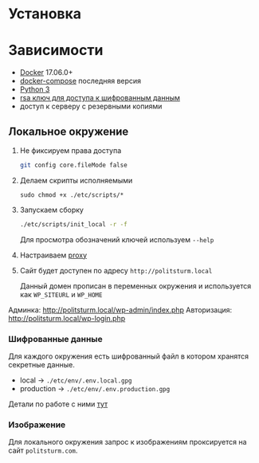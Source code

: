 # Установка

# Зависимости

 - [Docker](https://docs.docker.com/install/) 17.06.0+
 - [docker-compose](https://docs.docker.com/compose/overview/) последняя версия
 - [Python 3](https://www.python.org/)
 - [rsa ключ для доступа к шифрованным данным](./docs/gpg.md)
 - доступ к серверу с резервными копиями

## Локальное окружение

1. Не фиксируем права доступа
    ```bash
    git config core.fileMode false
    ```

2. Делаем скрипты исполняемыми

    ```
    sudo chmod +x ./etc/scripts/*
    ```

3. Запускаем сборку
    ```bash
    ./etc/scripts/init_local -r -f
    ```

    Для просмотра обозначений ключей используем `--help`

4. Настраиваем [proxy](./docs/proxy.md)

5. Сайт будет доступен по адресу `http://politsturm.local`

    Данный домен прописан в переменных окружения и используется как `WP_SITEURL` и `WP_HOME`

Админка: http://politsturm.local/wp-admin/index.php
Авторизация: http://politsturm.local/wp-login.php

### Шифрованные данные
Для каждого окружения есть шифрованный файл в котором хранятся секретные данные.

 - local -> `./etc/env/.env.local.gpg`
 - production -> `./etc/env/.env.production.gpg`

Детали по работе с ними [тут](./docs/gpg.md)

### Изображение
Для локального окружения запрос к изображениям проксируется на сайт `politsturm.com`.
